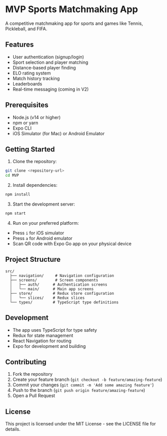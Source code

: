# MVP Sports Matchmaking App

A competitive matchmaking app for sports and games like Tennis, Pickleball, and FIFA.

## Features

- User authentication (signup/login)
- Sport selection and player matching
- Distance-based player finding
- ELO rating system
- Match history tracking
- Leaderboards
- Real-time messaging (coming in V2)

## Prerequisites

- Node.js (v14 or higher)
- npm or yarn
- Expo CLI
- iOS Simulator (for Mac) or Android Emulator

## Getting Started

1. Clone the repository:
```bash
git clone <repository-url>
cd MVP
```

2. Install dependencies:
```bash
npm install
```

3. Start the development server:
```bash
npm start
```

4. Run on your preferred platform:
- Press `i` for iOS simulator
- Press `a` for Android emulator
- Scan QR code with Expo Go app on your physical device

## Project Structure

```
src/
  ├── navigation/     # Navigation configuration
  ├── screens/        # Screen components
  │   ├── auth/      # Authentication screens
  │   └── main/      # Main app screens
  ├── store/         # Redux store configuration
  │   └── slices/    # Redux slices
  └── types/         # TypeScript type definitions
```

## Development

- The app uses TypeScript for type safety
- Redux for state management
- React Navigation for routing
- Expo for development and building

## Contributing

1. Fork the repository
2. Create your feature branch (`git checkout -b feature/amazing-feature`)
3. Commit your changes (`git commit -m 'Add some amazing feature'`)
4. Push to the branch (`git push origin feature/amazing-feature`)
5. Open a Pull Request

## License

This project is licensed under the MIT License - see the LICENSE file for details. 
